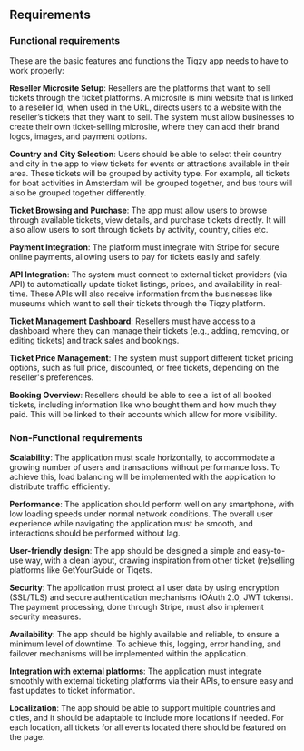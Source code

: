 
## Requirements
### Functional requirements

These are the basic features and functions the Tiqzy app needs to have to work properly: 

**Reseller Microsite Setup**: Resellers are the platforms that want to sell tickets through the ticket platforms. A microsite is mini website that is linked to a reseller Id, when used in the URL, directs users to a website with the reseller’s tickets that they want to sell. The system must allow businesses to create their own ticket-selling microsite, where they can add their brand logos, images, and payment options.  

 

**Country and City Selection**: Users should be able to select their country and city in the app to view tickets for events or attractions available in their area. These tickets will be grouped by activity type. For example, all tickets for boat activities in Amsterdam will be grouped together, and bus tours will also be grouped together differently. 

  

**Ticket Browsing and Purchase**: The app must allow users to browse through available tickets, view details, and purchase tickets directly. It will also allow users to sort through tickets by activity, country, cities etc. 

 

  

**Payment Integration**: The platform must integrate with Stripe for secure online payments, allowing users to pay for tickets easily and safely. 

  

**API Integration**: The system must connect to external ticket providers (via API) to automatically update ticket listings, prices, and availability in real-time. These APIs will also receive information from the businesses like museums which want to sell their tickets through the Tiqzy platform. 

  

**Ticket Management Dashboard**: Resellers must have access to a dashboard where they can manage their tickets (e.g., adding, removing, or editing tickets) and track sales and bookings. 

  

**Ticket Price Management**: The system must support different ticket pricing options, such as full price, discounted, or free tickets, depending on the reseller's preferences. 

  
**Booking Overview**: Resellers should be able to see a list of all booked tickets, 	including information like who bought them and how much they paid. This will be 	linked to their accounts which allow for more visibility. 


### Non-Functional requirements

**Scalability**: The application must scale horizontally, to accommodate a growing number of users and transactions without performance loss. To achieve this, load balancing will be implemented with the application to distribute traffic efficiently. 

 

**Performance**: The application should perform well on any smartphone, with low loading speeds under normal network conditions. The overall user experience while navigating the application must be smooth, and interactions should be performed without lag. 

 

**User-friendly design**: The app should be designed a simple and easy-to-use way, with a clean layout, drawing inspiration from other ticket (re)selling platforms like GetYourGuide or Tiqets. 

 

**Security**: The application must protect all user data by using encryption (SSL/TLS) and secure authentication mechanisms (OAuth 2.0, JWT tokens). The payment processing, done through Stripe, must also implement security measures. 

 

**Availability**: The app should be highly available and reliable, to ensure a minimum level of downtime. To achieve this, logging, error handling, and failover mechanisms will be implemented within the application. 

 

**Integration with external platforms**: The application must integrate smoothly with external ticketing platforms via their APIs, to ensure easy and fast updates to ticket information. 

 

**Localization**: The app should be able to support multiple countries and cities, and it should be adaptable to include more locations if needed. For each location, all tickets for all events located there should be featured on the page. 
